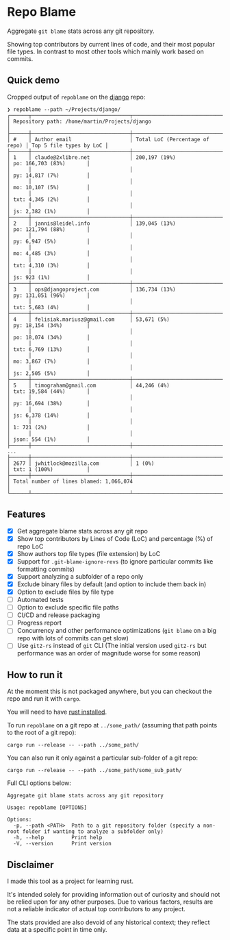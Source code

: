 # Repo Blame

Aggregate `git blame` stats across any git repository.

Showing top contributors by current lines of code, and their most popular file types. In contrast to most other tools which mainly work based on commits.

## Quick demo

Cropped output of `repoblame` on the [django](https://github.com/django/django) repo:

```console
❯ repoblame --path ~/Projects/django/
┌──────┬────────────────────────────────┬────────────────────────────────┬─────────────────────────┐
│ Repository path: /home/martin/Projects/django                                                    │
├──────┼────────────────────────────────┼────────────────────────────────┼─────────────────────────┤
│ #    │ Author email                   │ Total LoC (Percentage of repo) │ Top 5 file types by LoC │
├──────┼────────────────────────────────┼────────────────────────────────┼─────────────────────────┤
│ 1    │ claude@2xlibre.net             │ 200,197 (19%)                  │ po: 166,703 (83%)       │
│      │                                │                                │ py: 14,817 (7%)         │
│      │                                │                                │ mo: 10,107 (5%)         │
│      │                                │                                │ txt: 4,345 (2%)         │
│      │                                │                                │ js: 2,382 (1%)          │
├──────┼────────────────────────────────┼────────────────────────────────┼─────────────────────────┤
│ 2    │ jannis@leidel.info             │ 139,045 (13%)                  │ po: 121,794 (88%)       │
│      │                                │                                │ py: 6,947 (5%)          │
│      │                                │                                │ mo: 4,485 (3%)          │
│      │                                │                                │ txt: 4,310 (3%)         │
│      │                                │                                │ js: 923 (1%)            │
├──────┼────────────────────────────────┼────────────────────────────────┼─────────────────────────┤
│ 3    │ ops@djangoproject.com          │ 136,734 (13%)                  │ py: 131,051 (96%)       │
│      │                                │                                │ txt: 5,683 (4%)         │
├──────┼────────────────────────────────┼────────────────────────────────┼─────────────────────────┤
│ 4    │ felisiak.mariusz@gmail.com     │ 53,671 (5%)                    │ py: 18,154 (34%)        │
│      │                                │                                │ po: 18,074 (34%)        │
│      │                                │                                │ txt: 6,769 (13%)        │
│      │                                │                                │ mo: 3,867 (7%)          │
│      │                                │                                │ js: 2,505 (5%)          │
├──────┼────────────────────────────────┼────────────────────────────────┼─────────────────────────┤
│ 5    │ timograham@gmail.com           │ 44,246 (4%)                    │ txt: 19,584 (44%)       │
│      │                                │                                │ py: 16,694 (38%)        │
│      │                                │                                │ js: 6,378 (14%)         │
│      │                                │                                │ 1: 721 (2%)             │
│      │                                │                                │ json: 554 (1%)          │
├──────┼────────────────────────────────┼────────────────────────────────┼─────────────────────────┤
...
├──────┼────────────────────────────────┼────────────────────────────────┼─────────────────────────┤
│ 2677 │ jwhitlock@mozilla.com          │ 1 (0%)                         │ txt: 1 (100%)           │
├──────┼────────────────────────────────┼────────────────────────────────┼─────────────────────────┤
│ Total number of lines blamed: 1,066,074                                                          │
└──────┴────────────────────────────────┴────────────────────────────────┴─────────────────────────┘
```

## Features

- [x] Get aggregate blame stats across any git repo
- [x] Show top contributors by Lines of Code (LoC) and percentage (%) of repo LoC
- [x] Show authors top file types (file extension) by LoC
- [x] Support for `.git-blame-ignore-revs` (to ignore particular commits like formatting commits)
- [x] Support analyzing a subfolder of a repo only
- [x] Exclude binary files by default (and option to include them back in)
- [x] Option to exclude files by file type
- [ ] Automated tests
- [ ] Option to exclude specific file paths
- [ ] CI/CD and release packaging
- [ ] Progress report
- [ ] Concurrency and other performance optimizations (`git blame` on a big repo with lots of commits can get slow)
- [ ] Use `git2-rs` instead of `git` CLI (The initial version used `git2-rs` but performance was an order of magnitude worse for some reason)

## How to run it

At the moment this is not packaged anywhere, but you can checkout the repo and run it with `cargo`.

You will need to have [rust installed](https://www.rust-lang.org/tools/install).

To run `repoblame` on a git repo at `../some_path/` (assuming that path points to the root of a git repo):

```console
cargo run --release -- --path ../some_path/
```

You can also run it only against a particular sub-folder of a git repo:

```console
cargo run --release -- --path ../some_path/some_sub_path/
```

Full CLI options below:

```console
Aggregate git blame stats across any git repository

Usage: repoblame [OPTIONS]

Options:
  -p, --path <PATH>  Path to a git repository folder (specify a non-root folder if wanting to analyze a subfolder only)
  -h, --help         Print help
  -V, --version      Print version
```

## Disclaimer

I made this tool as a project for learning rust.

It's intended solely for providing information out of curiosity and should not be relied upon for any other purposes. Due to various factors, results are not a reliable indicator of actual top contributors to any project.

The stats provided are also devoid of any historical context; they reflect data at a specific point in time only.
